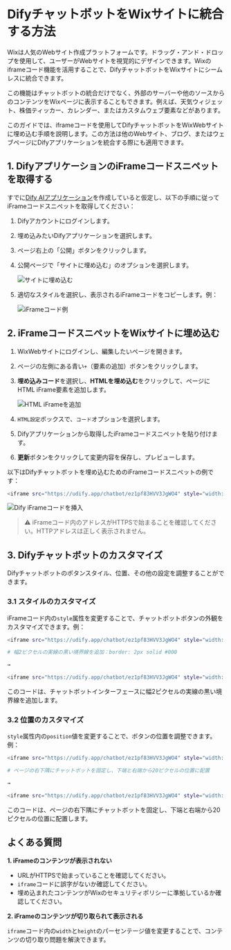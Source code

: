 # DifyチャットボットをWixサイトに統合する方法

Wixは人気のWebサイト作成プラットフォームです。ドラッグ・アンド・ドロップを使用して、ユーザーがWebサイトを視覚的にデザインできます。Wixのiframeコード機能を活用することで、DifyチャットボットをWixサイトにシームレスに統合できます。

この機能はチャットボットの統合だけでなく、外部のサーバーや他のソースからのコンテンツをWixページに表示することもできます。例えば、天気ウィジェット、株価ティッカー、カレンダー、またはカスタムウェブ要素などがあります。

このガイドでは、iframeコードを使用してDifyチャットボットをWixWebサイトに埋め込む手順を説明します。この方法は他のWebサイト、ブログ、またはウェブページにDifyアプリケーションを統合する際にも適用できます。

## 1. DifyアプリケーションのiFrameコードスニペットを取得する

すでに[Dify AIアプリケーション](https://docs.dify.ai/v/ja-jp/guides/application-orchestrate/creating-an-application)を作成していると仮定し、以下の手順に従ってiFrameコードスニペットを取得してください：

1. Difyアカウントにログインします。
2. 埋め込みたいDifyアプリケーションを選択します。
3. ページ右上の「公開」ボタンをクリックします。
4.  公開ページで「サイトに埋め込む」のオプションを選択します。

    ![サイトに埋め込む](https://assets-docs.dify.ai/img/jp/use-cases/69e32259e16113a85efb36a55ff103e9.webp)
5.  適切なスタイルを選択し、表示されるiFrameコードをコピーします。例：

    ![iFrameコード例](https://assets-docs.dify.ai/img/jp/use-cases/6de46e88bcfe958365970e58c91e4bdd.webp)

## 2. iFrameコードスニペットをWixサイトに埋め込む

1. WixWebサイトにログインし、編集したいページを開きます。
2. ページの左側にある青い`+`（要素の追加）ボタンをクリックします。
3.  **埋め込みコード**を選択し、**HTMLを埋め込む**をクリックして、ページにHTML iFrame要素を追加します。

    ![HTML iFrameを追加](https://assets-docs.dify.ai/img/jp/use-cases/f8e96ede33b585b00d0be569e13dee1f.webp)
4. `HTML設定`ボックスで、`コード`オプションを選択します。
5. Difyアプリケーションから取得したiFrameコードスニペットを貼り付けます。
6. **更新**ボタンをクリックして変更内容を保存し、プレビューします。

以下はDifyチャットボットを埋め込むためのiFrameコードスニペットの例です：

```bash
<iframe src="https://udify.app/chatbot/ez1pf83HVV3JgWO4" style="width: 100%; height: 100%; min-height: 700px" frameborder="0" allow="microphone"></iframe>
```

![Dify iFrameコードを挿入](https://assets-docs.dify.ai/img/jp/use-cases/f89b4bd5893e1d522e5a8bd896bee11f.webp)

> ⚠️ iFrameコード内のアドレスがHTTPSで始まることを確認してください。HTTPアドレスは正しく表示されません。

## 3. Difyチャットボットのカスタマイズ

Difyチャットボットのボタンスタイル、位置、その他の設定を調整することができます。

### 3.1 スタイルのカスタマイズ

iFrameコード内の`style`属性を変更することで、チャットボットボタンの外観をカスタマイズできます。例：

```bash
<iframe src="https://udify.app/chatbot/ez1pf83HVV3JgWO4" style="width: 100%; height: 100%; min-height: 700px" frameborder="0" allow="microphone"></iframe>

# 幅2ピクセルの実線の黒い境界線を追加：border: 2px solid #000

→

<iframe src="https://udify.app/chatbot/ez1pf83HVV3JgWO4" style="width: 80%; height: 80%; min-height: 500px; border: 2px solid #000;" frameborder="0" allow="microphone"></iframe>
```

このコードは、チャットボットインターフェースに幅2ピクセルの実線の黒い境界線を追加します。

### 3.2 位置のカスタマイズ

`style`属性内の`position`値を変更することで、ボタンの位置を調整できます。例：

```bash
<iframe src="https://udify.app/chatbot/ez1pf83HVV3JgWO4" style="width: 100%; height: 100%; min-height: 700px" frameborder="0" allow="microphone"></iframe>

# ページの右下隅にチャットボットを固定し、下端と右端から20ピクセルの位置に配置

→

<iframe src="https://udify.app/chatbot/ez1pf83HVV3JgWO4" style="width: 100%; height: 100%; min-height: 700px; position: fixed; bottom: 20px; right: 20px;" frameborder="0" allow="microphone"></iframe>
```

このコードは、ページの右下隅にチャットボットを固定し、下端と右端から20ピクセルの位置に配置します。

## よくある質問

**1. iFrameのコンテンツが表示されない**

* URLがHTTPSで始まっていることを確認してください。
* `iframe`コードに誤字がないか確認してください。
* 埋め込まれたコンテンツがWixのセキュリティポリシーに準拠しているか確認してください。

**2. iFrameのコンテンツが切り取られて表示される**

`iframe`コード内の`width`と`height`のパーセンテージ値を変更することで、コンテンツの切り取り問題を解決できます。
